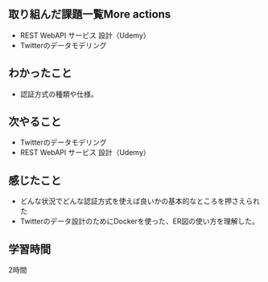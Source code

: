 ## 取り組んだ課題一覧More actions
- REST WebAPI サービス 設計（Udemy）
- Twitterのデータモデリング

## わかったこと
- 認証方式の種類や仕様。

## 次やること
- Twitterのデータモデリング
- REST WebAPI サービス 設計（Udemy）

## 感じたこと
- どんな状況でどんな認証方式を使えば良いかの基本的なところを押さえられた
- Twitterのデータ設計のためにDockerを使った、ER図の使い方を理解した。

## 学習時間
2時間